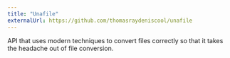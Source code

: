 ```yaml
---
title: "Unafile"
externalUrl: https://github.com/thomasraydeniscool/unafile
---
```


API that uses modern techniques to convert files correctly so that it takes the headache out of file conversion.

